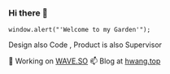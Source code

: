 ### Hi there 👋

<!--
**hwangdev97/hwangdev97** is a ✨ _special_ ✨ repository because its `README.md` (this file) appears on your GitHub profile.

Here are some ideas to get you started:

- 🔭 I’m currently working on ...
- 🌱 I’m currently learning ...
- 👯 I’m looking to collaborate on ...
- 🤔 I’m looking for help with ...
- 💬 Ask me about ...
- 📫 How to reach me: ...
- 😄 Pronouns: ...
- ⚡ Fun fact: ...
-->
```
window.alert("'Welcome to my Garden'");
```

Design also Code , Product is also Supervisor

🔭 Working on [WAVE.SO](https://wave.so)
📫 Blog at [hwang.top](https://hwang.top)



